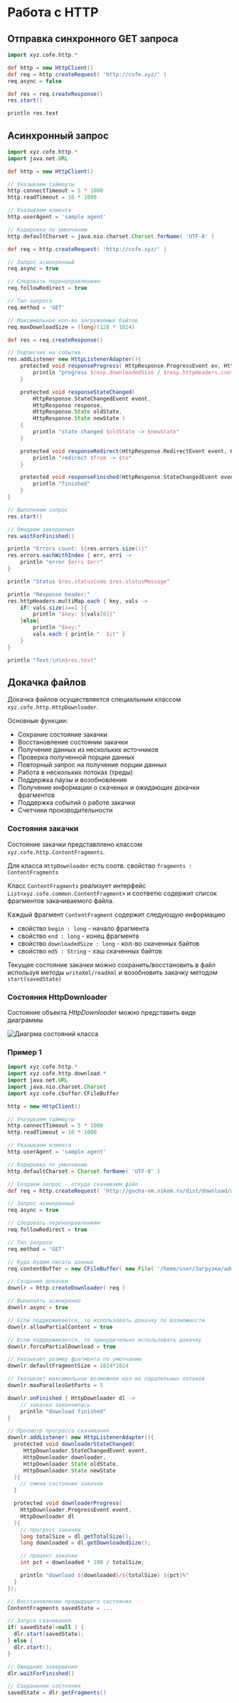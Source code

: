 Работа с HTTP
==============

Отправка синхронного GET запроса
--------------------------------

```groovy
import xyz.cofe.http.*

def http = new HttpClient()
def req = http.createRequest( 'http://cofe.xyz/' )
req.async = false

def res = req.createResponse()
res.start()

println res.text
```

Асинхронный запрос
------------------

```groovy
import xyz.cofe.http.*
import java.net.URL

def http = new HttpClient()

// Указываем таймауты
http.connectTimeout = 5 * 1000
http.readTimeout = 10 * 1000

// Указываем клиента
http.userAgent = 'sample agent'

// Кодировка по умолчанию
http.defaultCharset = java.nio.charset.Charset.forName( 'UTF-8' )

def req = http.createRequest( 'http://cofe.xyz/' )

// Запрос асинхронный
req.async = true

// Следовать перенаправлениям
req.followRedirect = true

// Тип запроса
req.method = 'GET'

// Максимальное кол-во загружаемых байтов
req.maxDownloadSize = (long)(128 * 1024)

def res = req.createResponse()

// Подписчик на события
res.addListener new HttpListenerAdapter(){
	protected void responseProgress( HttpResponse.ProgressEvent ev, HttpResponse resp ){
		println "progress $resp.downloadedSize / $resp.httpHeaders.contentLength"
	}

	protected void responseStateChanged(
		HttpResponse.StateChangedEvent event,
		HttpResponse response,
		HttpResponse.State oldState,
		HttpResponse.State newState )
	{
		println "state changed $oldState -> $newState"
	}

	protected void responseRedirect(HttpResponse.RedirectEvent event, HttpResponse response, URL from, URL to){
		println "redirect $from -> $to"
	}

	protected void responseFinished(HttpResponse.StateChangedEvent event, HttpResponse response) {
		println "finished"
	}
}

// Выполняем запрос
res.start()

// Ожидаем завершения
res.waitForFinished()

println "Errors count: ${res.errors.size()}"
res.errors.eachWithIndex { err, erri ->
	println "error $erri $err"
}

println "Status $res.statusCode $res.statusMessage"

println "Response header:"
res.httpHeaders.multiMap.each { key, vals ->
	if( vals.size()==1 ){
		println "$key: ${vals[0]}"
	}else{
		println "$key:"
		vals.each { println "  $it" }
	}
}

println "Text:\n\n$res.text"
```

Докачка файлов
--------------

Докачка файлов осуществляется специальным классом `xyz.cofe.http.HttpDownloader`.

Основные функции:

- Сохрание состояние закачки
- Восстановление состоянии закачки
- Получение данных из нескольких источников
- Проверка полученной порции данных
- Повторный запрос на получение порции данных
- Работа в нескольких потоках (треды)
- Поддержка паузы и возобновления
- Получение информации о скаченых и ожидающих докачки фрагментов
- Поддержка событий о работе закачки
- Счетчики производительности

### Состояния закачки

Состояние закачки представллено классом `xyz.cofe.http.ContentFragments`.

Для класса `HttpDownloader` есть соотв. свойство `fragments : ContentFragments`

Класс `ContentFragments` реализует интерфейс `List<xyz.cofe.common.ContentFragment>` и соответю содержит список фрагментов закачиваемого файла.

Каждый фрагмент `ContentFragment` содержит следующую информацию

- свойство `begin : long` - начало фрагмента
- свойство `end : long` - конец фрагмента
- свойство `downloadedSize : long` - кол-во скаченных байтов
- свойство `md5 : String` - хэш скаченных байтов

Текущее состояние закачки можно сохранить/восстановить в файл используя методы `writeXml/readXml`
и возобновить закачку методом `start(savedState)`

### Состояния HttpDownloader

Состояние объекта *HttpDownloader* можно представить виде диаграммы

![Диагрма состояний класса](http-downloader-states.png)

### Пример 1

```groovy
import xyz.cofe.http.*
import xyz.cofe.http.download.*
import java.net.URL
import java.nio.charset.Charset
import xyz.cofe.cbuffer.CFileBuffer

http = new HttpClient()

// Указываем таймауты
http.connectTimeout = 5 * 1000
http.readTimeout = 10 * 1000

// Указываем клиента
http.userAgent = 'sample agent'

// Кодировка по умолчанию
http.defaultCharset = Charset.forName( 'UTF-8' )

// Создаем запрос - откуда скачиваем файл
def req = http.createRequest( 'http://gocha-vm.nikom.ru/dist/download/admin-scripts.7z' )

// Запрос асинхронный
req.async = true

// Следовать перенаправлениям
req.followRedirect = true

// Тип запроса
req.method = 'GET'

// Куда будем писать данные
req.contentBuffer = new CFileBuffer( new File( '/home/user/Загрузки/admin-scripts.7z' ) )

// Создание докачки
downlr = http.createDownloader( req )

// Выполнять асинхронно
downlr.async = true

// Если поддерживается, то использовать докачку по возможности
downlr.allowPartialContent = true

// Если поддерживается, то принудительно использовать докачку
downlr.forcePartialDownload = true

// Указывает размер фрагмента по умолчанию
downlr.defaultFragmentSize = 1024*1024

// Указывает максимальное возможное кол-во паралельных потоков
downlr.maxParallesGetParts = 5

downlr.onFinished { HttpDownloader dl ->
    // закачка закончилась
    println "download finished"
}

// Просмотр прогресса скачивания
downlr.addListener( new HttpListenerAdapter(){
  protected void downloaderStateChanged(
     HttpDownloader.StateChangedEvent event,
     HttpDownloader downloader,
     HttpDownloader.State oldState,
     HttpDownloader.State newState
  ){
    // смена состояния закачки
  }

  protected void downloaderProgress(
    HttpDownloader.ProgressEvent event,
    HttpDownloader dl
  ){
    // прогресс закачки
    long totalSize = dl.getTotalSize();
    long downloaded = dl.getDownloadedSize();

	// процент закачки
    int pct = downloaded * 100 / totalSize;

    println "download ${downloaded}/${totalSize} ${pct}%"
  }
});

// Восстановление предыдущего состояния
ContentFragments savedState = ...

// Запуск скачивания
if( savedState!=null ) {
  dlr.start(savedState);
} else {
  dlr.start();
}

// Ожидание завершения
dlr.waitForFinished()

// Сохранение состояния
savedState = dlr.getFragments()
```